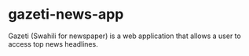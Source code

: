 # gazeti-news-app

Gazeti (Swahili for newspaper) is a web application that allows a user to access top news headlines.
